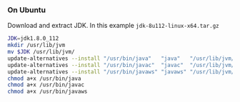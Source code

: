 ### On Ubuntu
Download and extract JDK. In this example ```jdk-8u112-linux-x64.tar.gz```
```sh
JDK=jdk1.8.0_112
mkdir /usr/lib/jvm
mv $JDK /usr/lib/jvm/
update-alternatives --install "/usr/bin/java"   "java"   "/usr/lib/jvm/$JDK/bin/java"   1
update-alternatives --install "/usr/bin/javac"  "javac"  "/usr/lib/jvm/$JDK/bin/javac"  1
update-alternatives --install "/usr/bin/javaws" "javaws" "/usr/lib/jvm/$JDK/bin/javaws" 1
chmod a+x /usr/bin/java
chmod a+x /usr/bin/javac
chmod a+x /usr/bin/javaws
```
